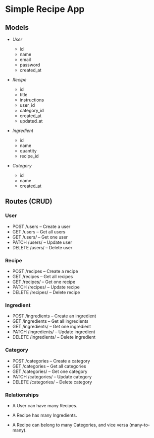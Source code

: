 # Simple Recipe App

## Models

- *User*
  - id
  - name
  - email
  - password
  - created_at

- *Recipe*
  - id
  - title
  - instructions
  - user_id
  - category_id
  - created_at
  - updated_at

- *Ingredient*
  - id
  - name
  - quantity
  - recipe_id

- *Category*
  - id
  - name
  - created_at

## Routes (CRUD)

### User

- POST /users – Create a user  
- GET /users – Get all users  
- GET /users/<id> – Get one user  
- PATCH /users/<id> – Update user  
- DELETE /users/<id> – Delete user  

### Recipe

- POST /recipes – Create a recipe  
- GET /recipes – Get all recipes  
- GET /recipes/<id> – Get one recipe  
- PATCH /recipes/<id> – Update recipe  
- DELETE /recipes/<id> – Delete recipe  

### Ingredient

- POST /ingredients – Create an ingredient  
- GET /ingredients – Get all ingredients  
- GET /ingredients/<id> – Get one ingredient  
- PATCH /ingredients/<id> – Update ingredient  
- DELETE /ingredients/<id> – Delete ingredient  

### Category

- POST /categories – Create a category  
- GET /categories – Get all categories  
- GET /categories/<id> – Get one category  
- PATCH /categories/<id> – Update category  
- DELETE /categories/<id> – Delete category

### Relationships
- A User can have many Recipes.

- A Recipe has many Ingredients.

- A Recipe can belong to many Categories, and vice versa (many-to-many).